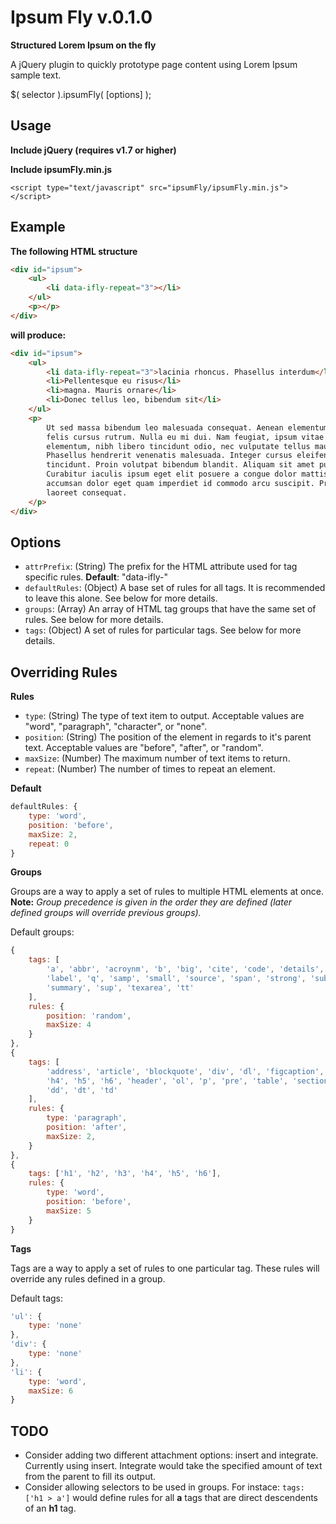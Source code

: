 # Ipsum Fly v.0.1.0
**Structured Lorem Ipsum on the fly**

A jQuery plugin to quickly prototype page content using Lorem Ipsum sample text.

$( selector ).ipsumFly( [options] );

## Usage

**Include jQuery (requires v1.7 or higher)**

**Include ipsumFly.min.js**

```<script type="text/javascript" src="ipsumFly/ipsumFly.min.js"></script>```

## Example

**The following HTML structure**

```html
<div id="ipsum">
	<ul>
		<li data-ifly-repeat="3"></li>
	</ul>
	<p></p>
</div>
```

**will produce:**

```html
<div id="ipsum">
	<ul>
		<li data-ifly-repeat="3">lacinia rhoncus. Phasellus interdum</li>
		<li>Pellentesque eu risus</li>
		<li>magna. Mauris ornare</li>
		<li>Donec tellus leo, bibendum sit</li>
	</ul>
	<p>
		Ut sed massa bibendum leo malesuada consequat. Aenean elementum lorem non
		felis cursus rutrum. Nulla eu mi dui. Nam feugiat, ipsum vitae tincidunt
		elementum, nibh libero tincidunt odio, nec vulputate tellus mauris at ipsum.
		Phasellus hendrerit venenatis malesuada. Integer cursus eleifend neque eu
		tincidunt. Proin volutpat bibendum blandit. Aliquam sit amet purus dolor.
		Curabitur iaculis ipsum eget elit posuere a congue dolor mattis. Suspendisse
		accumsan dolor eget quam imperdiet id commodo arcu suscipit. Proin ultrices
		laoreet consequat.
	</p>
</div>
```

## Options

* `attrPrefix`: (String) The prefix for the HTML attribute used for tag specific rules. **Default**: "data-ifly-"
* `defaultRules`: (Object) A base set of rules for all tags. It is recommended to leave this alone. See below for more details.
* `groups`: (Array) An array of HTML tag groups that have the same set of rules. See below for more details.
* `tags`: (Object) A set of rules for particular tags. See below for more details.

## Overriding Rules

**Rules**

* `type`: (String) The type of text item to output. Acceptable values are "word", "paragraph", "character", or "none".
* `position`: (String) The position of the element in regards to it's parent text. Acceptable values are "before", "after", or "random".
* `maxSize`: (Number) The maximum number of text items to return.
* `repeat`: (Number) The number of times to repeat an element.

**Default**

```js
defaultRules: {
	type: 'word',
	position: 'before',
	maxSize: 2,
	repeat: 0
}
```

**Groups**

Groups are a way to apply a set of rules to multiple HTML elements at once. **Note:** *Group precedence is given in the order they are defined (later defined groups will override previous groups).*

Default groups:

```js
{
	tags: [
		'a', 'abbr', 'acroynm', 'b', 'big', 'cite', 'code', 'details', 'em',
		'label', 'q', 'samp', 'small', 'source', 'span', 'strong', 'sub',
		'summary', 'sup', 'texarea', 'tt'
	],
	rules: {
		position: 'random',
		maxSize: 4
	}
},
{
	tags: [
		'address', 'article', 'blockquote', 'div', 'dl', 'figcaption', 'h1', 'h2', 'h3',
		'h4', 'h5', 'h6', 'header', 'ol', 'p', 'pre', 'table', 'section', 'ul', 'li',
		'dd', 'dt', 'td'
	],
	rules: {
		type: 'paragraph',
		position: 'after',
		maxSize: 2,
	}
},
{
	tags: ['h1', 'h2', 'h3', 'h4', 'h5', 'h6'],
	rules: {
		type: 'word',
		position: 'before',
		maxSize: 5
	}
}
```

**Tags**

Tags are a way to apply a set of rules to one particular tag. These rules will override any rules defined in a group.

Default tags:

```js
'ul': {
	type: 'none'
},
'div': {
	type: 'none'
},
'li': {
	type: 'word',
	maxSize: 6
}
```

## TODO

* Consider adding two different attachment options: insert and integrate. Currently using insert. Integrate would take the specified amount of text from the parent to fill its output.
* Consider allowing selectors to be used in groups. For instace: `tags: ['h1 > a']` would define rules for all **a** tags that are direct descendents of an **h1** tag.
